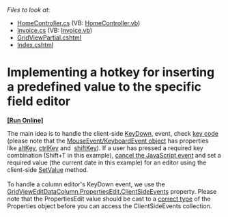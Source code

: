 <!-- default file list -->
*Files to look at*:

* [HomeController.cs](./CS/Controllers/HomeController.cs) (VB: [HomeController.vb](./VB/Controllers/HomeController.vb))
* [Invoice.cs](./CS/Models/Invoice.cs) (VB: [Invoice.vb](./VB/Models/Invoice.vb))
* [GridViewPartial.cshtml](./CS/Views/Home/GridViewPartial.cshtml)
* [Index.cshtml](./CS/Views/Home/Index.cshtml)
<!-- default file list end -->
# Implementing a hotkey for inserting a predefined value to the specific field editor
<!-- run online -->
**[[Run Online]](https://codecentral.devexpress.com/t329574)**
<!-- run online end -->


The main idea is to handle the client-side <a href="https://documentation.devexpress.com/AspNet/DevExpressWebASPxEditorsScriptsASPxClientTextEdit_KeyDowntopic.aspx">KeyDown,</a> event, check <a href="http://www.cambiaresearch.com/articles/15/javascript-char-codes-key-codes">key code</a> (please note that the <a href="http://www.w3schools.com/jsref/dom_obj_event.asp">MouseEvent/KeyboardEvent object</a> has properties like <a href="http://www.w3schools.com/jsref/event_altkey.asp">altKey,</a> <a href="http://www.w3schools.com/jsref/event_ctrlkey.asp">ctrlKey</a> and  <a href="http://www.w3schools.com/jsref/event_shiftkey.asp">shiftKey</a>). If a user has pressed a required key combination (Shift+T in this example), <a href="https://documentation.devexpress.com/#AspNet/DevExpressWebASPxClassesScriptsASPxClientUtils_PreventEventAndBubbletopic">cancel the JavaScript event</a> and set a required value (the current date in this example) for an editor using the client-side <a href="https://documentation.devexpress.com/AspNet/DevExpressWebASPxEditorsScriptsASPxClientEditBase_SetValuetopic.aspx">SetValue</a> method.<br><br>To handle a column editor's KeyDown event, we use the <a href="https://documentation.devexpress.com/#AspNet/DevExpressWebASPxGridViewGridViewEditDataColumn_PropertiesEdittopic">GridViewEditDataColumn.PropertiesEdit.</a><a href="https://documentation.devexpress.com/#AspNet/DevExpressWebASPxEditorsTextBoxProperties_ClientSideEventstopic">ClientSideEvents</a> property. Please note that the PropertiesEdit value should be cast to a <a href="https://documentation.devexpress.com/#AspNet/clsDevExpressWebASPxEditorsEditPropertiesBasetopic">correct type</a> of the Properties object before you can access the ClientSideEvents collection.

<br/>


